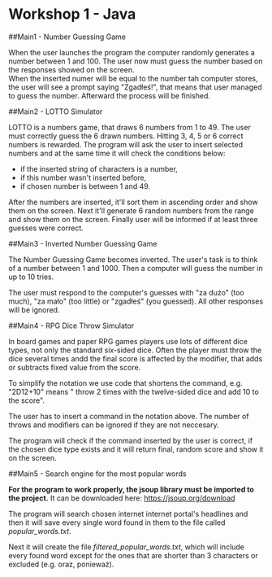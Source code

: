 # Workshop 1 - Java

##Main1 - Number Guessing Game

When the user launches the program the computer randomly generates a number between 1 and 100. The user now must guess the number based on the responses showed on the screen. <br>
When the inserted numer will be equal to the number tah computer stores, the user will see a prompt saying "Zgadłeś!", that means that user managed to guess the number. Afterward the process will be finished.

##Main2 - LOTTO Simulator

LOTTO is a numbers game, that draws 6 numbers from 1 to 49. The user must correctly guess the 6 drawn numbers. Hitting 3, 4, 5 or 6 correct numbers is rewarded.
The program will ask the user to insert selected numbers and at the same time it will check the conditions below:
* if the inserted string of characters is a number,
* if this number wasn't inserted before,
* if chosen number is between 1 and 49.

After the numbers are inserted, it'll sort them in ascending order and show them on the screen. 
Next it'll generate 6 random numbers from the range and show them on the screen. Finally user will be informed if at least three guesses were correct.

##Main3 - Inverted Number Guessing Game

The Number Guessing Game becomes inverted. The user's task is to think of a number between 1 and 1000. Then a computer will guess the number in up to 10 tries.

The user must respond to the computer's guesses with "za dużo" (too much), "za mało" (too little) or "zgadłeś" (you guessed). All other responses will be ignored.

##Main4 - RPG Dice Throw Simulator

In board games and paper RPG games players use lots of different dice types, not only the standard six-sided dice. Often the player must throw the dice several times andd the final score is affected by the modifier, that adds or subtracts fixed value from the score.

To simplify the notation we use code that shortens the command, e.g. "2D12+10" means " throw 2 times with the twelve-sided dice and add 10 to the score".

The user has to insert a command in the notation above. The number of throws and modifiers can be ignored if they are not neccesary.

The program will check if the command inserted by the user is correct, if the chosen dice type exists and it will return final, random score and show it on the screen.

##Main5 - Search engine for the most popular words

**For the program to work properly, the jsoup library must be imported to the project.** It can be downloaded here: https://jsoup.org/download

The program will search chosen internet internet portal's headlines and then it will save every single word found in them to the file called *popular_words.txt*.

Next it will create the file *filtered_popular_words.txt*, which will include every found word except for the ones that are shorter than 3 characters or excluded (e.g. oraz, ponieważ).